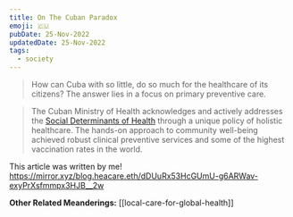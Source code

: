 ```yaml
---
title: On The Cuban Paradox
emoji: 🇨‍🇺
pubDate: 25-Nov-2022
updatedDate: 25-Nov-2022
tags:
  - society
---
```


> How can Cuba with so little, do so much for the healthcare of its citizens? The answer lies in a focus on primary preventive care.

> The Cuban Ministry of Health acknowledges and actively addresses the [Social Determinants of Health](https://www.who.int/health-topics/social-determinants-of-health#tab=tab_1) through a unique policy of holistic healthcare. The hands-on approach to community well-being achieved robust clinical preventive services and some of the highest vaccination rates in the world.

This article was written by me!
https://mirror.xyz/blog.heacare.eth/dDUuRx53HcGUmU-g6ARWav-exyPrXsfmmpx3HJB__2w

**Other Related Meanderings:**
[[local-care-for-global-health]]
